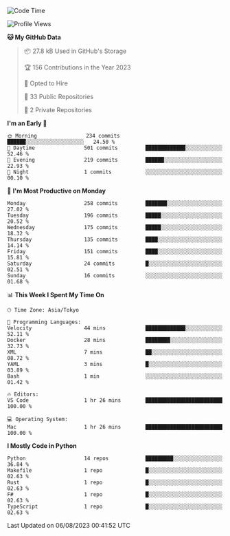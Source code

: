 <!--START_SECTION:waka-->
![Code Time](http://img.shields.io/badge/Code%20Time-698%20hrs%2037%20mins-blue)

![Profile Views](http://img.shields.io/badge/Profile%20Views-0-blue)

**🐱 My GitHub Data** 

> 📦 27.8 kB Used in GitHub's Storage 
 > 
> 🏆 156 Contributions in the Year 2023
 > 
> 💼 Opted to Hire
 > 
> 📜 33 Public Repositories 
 > 
> 🔑 2 Private Repositories 
 > 
**I'm an Early 🐤** 

```text
🌞 Morning                234 commits         ██████░░░░░░░░░░░░░░░░░░░   24.50 % 
🌆 Daytime                501 commits         █████████████░░░░░░░░░░░░   52.46 % 
🌃 Evening                219 commits         ██████░░░░░░░░░░░░░░░░░░░   22.93 % 
🌙 Night                  1 commits           ░░░░░░░░░░░░░░░░░░░░░░░░░   00.10 % 
```
📅 **I'm Most Productive on Monday** 

```text
Monday                   258 commits         ███████░░░░░░░░░░░░░░░░░░   27.02 % 
Tuesday                  196 commits         █████░░░░░░░░░░░░░░░░░░░░   20.52 % 
Wednesday                175 commits         █████░░░░░░░░░░░░░░░░░░░░   18.32 % 
Thursday                 135 commits         ████░░░░░░░░░░░░░░░░░░░░░   14.14 % 
Friday                   151 commits         ████░░░░░░░░░░░░░░░░░░░░░   15.81 % 
Saturday                 24 commits          █░░░░░░░░░░░░░░░░░░░░░░░░   02.51 % 
Sunday                   16 commits          ░░░░░░░░░░░░░░░░░░░░░░░░░   01.68 % 
```


📊 **This Week I Spent My Time On** 

```text
🕑︎ Time Zone: Asia/Tokyo

💬 Programming Languages: 
Velocity                 44 mins             █████████████░░░░░░░░░░░░   52.11 % 
Docker                   28 mins             ████████░░░░░░░░░░░░░░░░░   32.73 % 
XML                      7 mins              ██░░░░░░░░░░░░░░░░░░░░░░░   08.72 % 
YAML                     3 mins              █░░░░░░░░░░░░░░░░░░░░░░░░   03.89 % 
Bash                     1 min               ░░░░░░░░░░░░░░░░░░░░░░░░░   01.42 % 

🔥 Editors: 
VS Code                  1 hr 26 mins        █████████████████████████   100.00 % 

💻 Operating System: 
Mac                      1 hr 26 mins        █████████████████████████   100.00 % 
```

**I Mostly Code in Python** 

```text
Python                   14 repos            █████████░░░░░░░░░░░░░░░░   36.84 % 
Makefile                 1 repo              █░░░░░░░░░░░░░░░░░░░░░░░░   02.63 % 
Rust                     1 repo              █░░░░░░░░░░░░░░░░░░░░░░░░   02.63 % 
F#                       1 repo              █░░░░░░░░░░░░░░░░░░░░░░░░   02.63 % 
TypeScript               1 repo              █░░░░░░░░░░░░░░░░░░░░░░░░   02.63 % 
```




 Last Updated on 06/08/2023 00:41:52 UTC
<!--END_SECTION:waka-->
